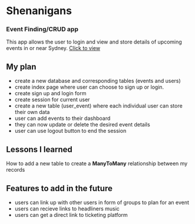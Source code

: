 # Shenanigans
### Event Finding/CRUD app

This app allows the user to login and view and store details of upcoming events in or near Sydney.
[Click to view](https://shenanigans021.herokuapp.com/)

## My plan

- create a new database and corresponding tables (events and users)
- create index page where user can choose to sign up or login.
- create sign up and login form
- create session for current user
- create a new table (user_event) where each individual user can store their own data
- user can add events to their dashboard
- they can now update or delete the desired event details
- user can use logout button to end the session

## Lessons I learned

How to add a new table to create a **ManyToMany** relationship between my records 

## Features to add in the future

- users can link up with other users in form of groups to plan for an event
- users can recieve links to headliners music
- users can get a direct link to ticketing platform
